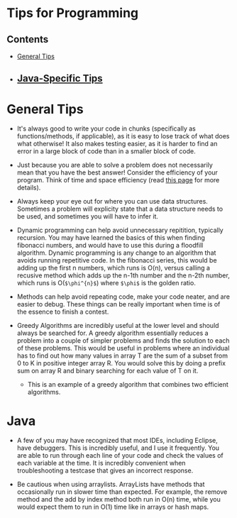 # Tips for Programming
## Contents
- [General Tips](#generaltips)
- [Java-Specific Tips](#java)
    -

# General Tips

- It's always good to write your code in chunks (specifically as functions/methods, if applicable),
as it is easy to lose track of what does what otherwise!
It also makes testing easier, as it is harder to find an error in a
large block of code than in a smaller block of code.

- Just because you are able to solve a problem does not
necessarily mean that you have the best answer! Consider the efficiency of your program.
Think of time and space efficiency (read [this page](/resources/efficiency) for more details).

- Always keep your eye out for where you can use data structures. Sometimes a problem will explicity state that a data structure needs to be used, and sometimes you will have to infer it.

- Dynamic programming can help avoid unnecessary repitition, typically recursion. You may have learned the basics of this when finding fibonacci numbers, and would have to use this during a floodfill algorithm. Dynamic programming is any change to an algorithm that avoids running repetitive code. In the fibonacci series, this would be adding up the first n numbers, which runs is O(n), versus calling a recusive method which adds up the n-1th number and the n-2th number, which runs is O(`$\phi^{n}$`) where `$\phi$` is the golden ratio.

- Methods can help avoid repeating code, make your code neater, and are easier to debug. These things can be really important when time is of the essence to finish a contest.

- Greedy Algorithms are incredibly useful at the lower level and should always be searched for. A greedy algorithm essentially reduces a problem into a couple of simpler problems and finds the solution to each of these problems. This would be useful in problems where an individual has to find out how many values in array T are the sum of a subset from 0 to K in positive integer array R. You would solve this by doing a prefix sum on array R and binary searching for each value of T on it.
    - This is an example of a greedy algorithm that combines two efficient algorithms.

# Java

- A few of you may have recognized that most IDEs, including Eclipse, have debuggers. This is incredibly useful, and I use it frequently. You are able to run through each line of your code and check the values of each variable at the time. It is incredibly convenient when troubleshooting a testcase that gives an incorrect response.

- Be cautious when using arraylists. ArrayLists have methods that occasionally run in slower time than expected. For example, the remove method and the add by index method both run in O(n) time, while you would expect them to run in O(1) time like in arrays or hash maps.
